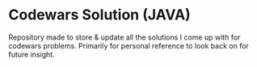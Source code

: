# Codewars Solution (JAVA)

Repository made to store & update all the solutions I come up with for codewars problems.
Primarily for personal reference to look back on for future insight.